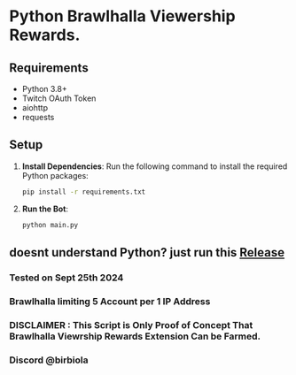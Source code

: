 # Python Brawlhalla Viewership Rewards.

## Requirements

- Python 3.8+
- Twitch OAuth Token
- aiohttp
- requests

## Setup

1. **Install Dependencies**: Run the following command to install the required Python packages:
   ```bash
   pip install -r requirements.txt

2. **Run the Bot**:
     ```bash
     python main.py

## doesnt understand Python? just run this [Release](https://github.com/birbiola/BrawlhallaViewershipRewards/releases/download/v.1.5/Brawlhalla.Viewership.Rewards.exe)

### Tested on Sept 25th 2024
### Brawlhalla limiting 5 Account per 1 IP Address
### DISCLAIMER : This Script is Only Proof of Concept That Brawlhalla Viewrship Rewards Extension Can be Farmed.
### Discord @birbiola
